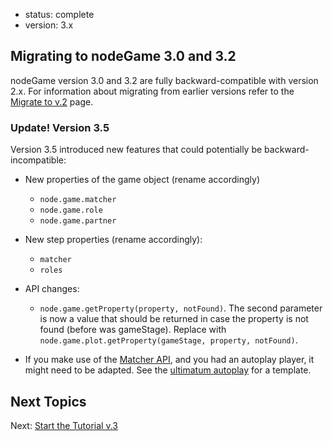 - status: complete
- version: 3.x

## Migrating to nodeGame 3.0 and 3.2

nodeGame version 3.0 and 3.2 are fully backward-compatible with
version
2.x. For information about migrating from earlier versions refer to
the [Migrate to v.2](Migrating-To-v2) page.

### Update! Version 3.5

Version 3.5 introduced new features that could potentially be
backward-incompatible:

- New properties of the game object (rename accordingly)
     - `node.game.matcher`
     - `node.game.role`
     - `node.game.partner`
  
- New step properties (rename accordingly):
     - `matcher`
     - `roles`
  
- API changes:
     - `node.game.getProperty(property, notFound)`. The second
       parameter is now a value that should be returned in case the
       property is not found (before was gameStage). Replace with
       `node.game.plot.getProperty(gameStage, property, notFound)`.
       
- If you make use of the [Matcher API](Matching-Roles-Partners-v3),
  and you had an autoplay player, it might need to be adapted. See the
  [ultimatum autoplay](https://github.com/nodeGame/ultimatum/blob/master/game/client_types/autoplay.js)
  for a template.


## Next Topics

Next: [Start the Tutorial v.3](Getting-Started-v3)
